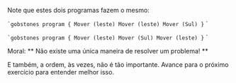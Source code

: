 Note que estes dois programas fazem o mesmo:

`` `gobstones
program {
  Mover (leste)
  Mover (leste)
  Mover (Sul)
}
`` `

`` `gobstones
program {
  Mover (leste)
  Mover (Sul)
  Mover (leste)
}
`` `

Moral: ** Não existe uma única maneira de resolver um problema! **

E também, a ordem, às vezes, não é tão importante. Avance para o próximo exercício para entender melhor isso.
